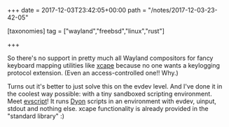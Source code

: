 +++
date = 2017-12-03T23:42:05+00:00
path = "/notes/2017-12-03-23-42-05"

[taxonomies]
tag = ["wayland","freebsd","linux","rust"]

+++

So there's no support in pretty much all Wayland compositors for fancy keyboard mapping utilities like [xcape](https://github.com/alols/xcape) because no one wants a keylogging protocol extension. (Even an access-controlled one!! Why.)

Turns out it's better to just solve this on the evdev level. And I've done it in the coolest way possible: with a tiny sandboxed scripting environment. Meet [evscript](https://github.com/myfreeweb/evscript)! It runs [Dyon](https://github.com/PistonDevelopers/dyon) scripts in an environment with evdev, uinput, stdout and nothing else. xcape functionality is already provided in the "standard library" :)